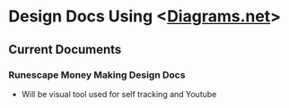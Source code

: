 # Design Docs Using <[Diagrams.net](https://app.diagrams.net/)>

## Current Documents

### Runescape Money Making Design Docs
- Will be visual tool used for self tracking and Youtube 
